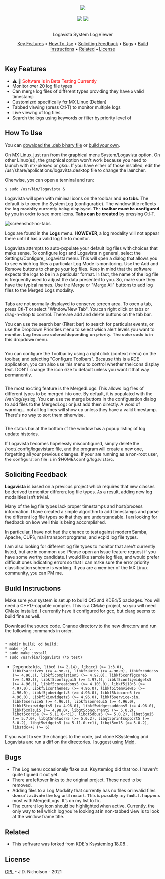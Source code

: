 
<h1 align="center">
  <br>
   <img src="https://github.com/Tafnab/logavista/blob/master/logo.svg" />
  <br>
</h1>
<p align="center">  
<a href="https://gitter.im/Tafnab/community"><img src="https://avatars.githubusercontent.com/u/19742500?s=60&v=4"></a>
 <a href="https://opensource.org/licenses/gpl-2.0"><img src="https://img.shields.io/badge/license-GPL-blue.svg"></a>
</p>

<p align="center">
  <br>
  Logavista System Log Viewer
  <br>
</p>

<p align="center">
  <a href="#key-features">Key Features</a> •
  <a href="#how-to-use">How To Use</a> •
  <a href="#feedback">Soliciting Feedback</a> •
  <a href="#known-bugs">Bugs</a> •
  <a href="#build-instructions">Build Instructions</a> •
  <a href="#related">Related</a> •
  <a href="#license">License</a>
</p>

<img src="https://github.com/Tafnab/logavista/blob/master/screenshots/Screenshot.png" alt="">

## Key Features

* :warning: :eyes: <font color="red">Software is in Beta Testing Currently </font>
* Monitor over 20 log file types
* Can merge log files of different types providing they have a valid timestamp
* Customized specifically for MX Linux (Debian)
* Tabbed viewing (press Ctl-T) to monitor multiple logs
* Live viewing of log files.
* Search the logs using keywords or filter by priority level of 


## How To Use

<p>You can <a href="https://github.com/Tafnab/logavista/blob/master/logavista_0.9-2_amd64.deb">download the .deb binary file</a> or <a href="#build-instructions">build your own</a>.</p>

<p>On MX Linux, just run from the graphical menu System/Logavista option. On other Linux(es), the graphical option won't work because you need to launch with <a href="https://github.com/MX-Linux/mx-pkexec/blob/master/mx-pkexec"></a>mx-pkexec or gksu. If you have either of those installed, edit the /usr/share/applications/logavista.desktop file to change the launcher.</p>

<p>Oherwise, you can open a terminal and run:</p>
<pre><code>$ sudo /usr/bin/logavista &</code></pre>

<p>Logavista will open with minimal icons on the toolbar and <b>no tabs</b>. The default is to open the System Log (configurable). The window title reflects the log modality currently being displayed. The <b>toolbar must be configured</b> by you in order to see more icons. <b>Tabs can be created</b> by pressing Ctl-T.</p>
<img src="https://github.com/Tafnab/logavista/blob/master/screenshots/ScreenshotNoTabsOpen.png" alt="screenshot-no-tabs">
<img src="https://github.com/Tafnab/logavista/blob/master/screenshots/ConfigureToolbarsDropdown.png" alt="">

<p>Logs are found in the <b>Logs</b> menu. <b>HOWEVER</b>, a log modality will not appear there until it has a valid log file to monitor. </p>

<p>Logavista attempts to auto-populate your default log files with choices that make sense. To configure logs and Logavista in general, select the Settings/Configure_Logavista menu. This will open a dialog that allows you to see which log files a particular Log Mode is monitoring. Use the Add and Remove buttons to change your log files. Keep in mind that the software expects the logs to be in a particular format. In fact, the name of the log file is frequently used to adjust the data presented to you. So, make sure they have the typical names. Use the Merge or "Merge All" buttons to add log files to the Merged Logs modality.</p>
<img src="https://github.com/Tafnab/logavista/blob/master/screenshots/ConfigureToolbars.png" alt="">

<p>Tabs are not normally displayed to conserve screen area. To open a tab, press Ctl-T or select "Window/New Tab". You can right click on tabs or drag-n-drop to control. There are add and delete buttons on the tab bar.</p>

<p>You can use the search bar (Filter: bar) to search for particular events, or use the Dropdown Priorities menu to select which alert levels you want to monitor. Log lines are colored depending on priority. The color code is in this dropdown menu.</p>
<img src="https://github.com/Tafnab/logavista/blob/master/screenshots/PrioritiesDropdown.png" alt="" align="right>

<p>The default priority is INFO. So, removing INFO from the priorities list allows you to see errors and debug messages.</p>
<img src="https://github.com/Tafnab/logavista/blob/master/screenshots/PrioritiesDropdownNoInformative.png" alt="" align="left">

<p>You can configure the Toolbar by using a right click (context menu) on the toolbar, and selecting "Configure Toolbars". Because this is a KDE application, you can also use this menu to control whether the icons display text. DON'T change the icon size to default unless you want it that way permanently.</p>
<img src="https://github.com/Tafnab/logavista/blob/master/screenshots/ConfigureToolbarsDropdown.png" alt="">

<p>The most exciting feature is the MergedLogs. This allows log files of different types to be merged into one. By default, it is populated with the /var/log/syslog. You can use the merge buttons in the configuration dialog to add files to the MergedLogs or just add them directly. A word of warning... not all log lines will show up unless they have a valid timestamp. There's no way to sort them otherwise.</p>
<img src="https://github.com/Tafnab/logavista/blob/master/screenshots/ConfigureMerge.png" alt="">

<p>The status bar at the bottom of the window has a popup listing of log update histories.</p>

<p>If Logavista becomes hopelessly misconfigured, simply delete the /root/.config/logavistarc file, and the program will create a new one, forgetting all your previous changes. If your are running as a non-root user, the configuration file is in $HOME/.config/logavistarc.</p>

## Soliciting Feedback

<p><b>Logavista</b> is based on a previous project which requires that new classes be derived to monitor different log file types. As a result, adding new log modalities isn't trivial.</p>

<p>Many of the log file types lack proper timestamps and host/process information. I have created a simple algorithm to add timestamps and parse the different log file types so that they are understandable. I am looking for feedback on how well this is being accomplished.</p>

<p>In particular, I have not had the chance to test against modern Samba, Apache, CUPS, mail transport programs, and Acpid log file types. </p>

<p>I am also looking for different log file types to monitor that aren't currently listed, but are in common use. Please open an Issue feature request if you have some worthy candidate. I would like sample log files, and would prefer difficult ones indicating errors so that I can make sure the error priority classification scheme is working. If you are a member of the MX Linux community, you can PM me.</p>

## Build Instructions

<p>Make sure your system is set up to build Qt5 and KDE4/5 packages. You will need a C++17-capable compiler. This is a CMake project, so you will need CMake installed. I currently have it configured for gcc, but clang seems to build fine as well.</p>

<p>Download the source code. Change directory to the new directory and run the following commands in order.</p>
<pre><code>
* mkdir build; cd build;
* make -j4 ..
* sudo make install
* sudo /usr/bin/logavista (to test)
</code></pre>

* Depends: 
<code>kio, libc6 (>= 2.14), libgcc1 (>= 1:3.0), libkf5archive5 (>= 4.96.0), libkf5auth5 (>= 4.96.0), libkf5codecs5 (>= 4.96.0), libkf5completion5 (>= 4.97.0), libkf5configcore5 (>= 4.98.0), libkf5configgui5 (>= 4.97.0), libkf5configwidgets5 (>= 4.96.0), libkf5coreaddons5 (>= 4.100.0), libkf5i18n5 (>= 4.97.0), libkf5iconthemes5 (>= 4.96.0), libkf5itemviews5 (>= 4.96.0), libkf5jobwidgets5 (>= 4.96.0), libkf5kiocore5 (>= 4.96.0), libkf5kiowidgets5 (>= 4.96.0), libkf5service-bin, libkf5service5 (>= 4.96.0), libkf5sonnetui5 (>= 4.96.0), libkf5textwidgets5 (>= 4.96.0), libkf5widgetsaddons5 (>= 4.96.0), libkf5xmlgui5 (>= 4.98.0), libqt5concurrent5 (>= 5.0.2), libqt5core5a (>= 5.11.0~rc1), libqt5dbus5 (>= 5.0.2), libqt5gui5 (>= 5.7.0), libqt5network5 (>= 5.0.2), libqt5printsupport5 (>= 5.0.2), libqt5widgets5 (>= 5.11.0~rc1), libqt5xml5 (>= 5.0.2), libstdc++6 (>= 6)</code>

<p>If you want to see the changes to the code, just clone KSystemlog and Logavista and run a diff on the directories. I suggest using <a href="https://meldmerge.org/">Meld</a>.</p>


## Bugs

* The Log menu occasionally flake out. Ksystemlog did that too. I haven't quite figured it out yet.
* There are leftover links to the original project. These need to be removed.
* Adding files to a Log Modality that currently has no files or invalid files doesn't activate the log until restart. This is possibly my fault. It happens most with MergedLogs. It's on my list to fix.
* The current log icon should be highlighted when active. Currently, the only way to tell which log you're looking at in non-tabbed view is to look at the window frame title.

## Related

* This software was forked from KDE's <a href="https://github.com/KDE/ksystemlog">Ksystemlog 18.08 </a>.

## License

[GPL](LICENSE) - J.D. Nicholson - 2021

